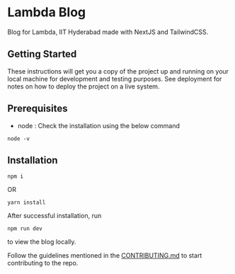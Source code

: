 # Lambda Blog

Blog for Lambda, IIT Hyderabad made with NextJS and TailwindCSS.

## Getting Started

These instructions will get you a copy of the project up and running on your local machine for development and testing purposes. See deployment for notes on how to deploy the project on a live system.

## Prerequisites

- node : Check the installation using the below command

```
node -v
```

## Installation

```
npm i
```

OR

```
yarn install
```

After successful installation, run

```
npm run dev
```

to view the blog locally.

Follow the guidelines mentioned in the [CONTRIBUTING.md](./CONTRIBUTING.md) to start contributing to the repo.
